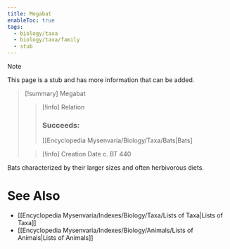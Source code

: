 ```yaml
---
title: Megabat
enableToc: true
tags:
  - biology/taxa
  - biology/taxa/family
  - stub
---
```


> [!note]
> This page is a stub and has more information that can be added.

> [!summary] Megabat
> > [!info] Relation
> > ### Succeeds:
> > [[Encyclopedia Mysenvaria/Biology/Taxa/Bats|Bats]
>
> > [!info] Creation Date
> > c. BT 440

Bats characterized by their larger sizes and often herbivorous diets.

# See Also
- [[Encyclopedia Mysenvaria/Indexes/Biology/Taxa/Lists of Taxa|Lists of Taxa]]
- [[Encyclopedia Mysenvaria/Indexes/Biology/Animals/Lists of Animals|Lists of Animals]]
